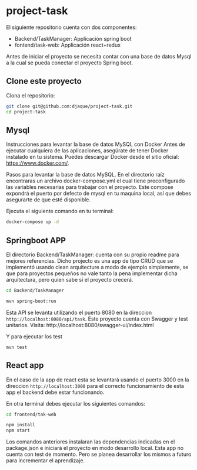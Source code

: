 # project-task

El siguiente repositorio cuenta con dos componentes:
- Backend/TaskManager: Applicación spring boot
- fontend/task-web: Applicación react+redux

Antes de iniciar el proyecto se necesita contar con una base de datos Mysql a la cual se pueda conectar el proyecto Spring boot.

## Clone este proyecto

Clona el repositorio:
```bash
git clone git@github.com:djaque/project-task.git
cd project-task
```
## Mysql
Instrucciones para levantar la base de datos MySQL con Docker
Antes de ejecutar cualquiera de las aplicaciones, asegúrate de tener Docker instalado en tu sistema. Puedes descargar Docker desde el sitio oficial: https://www.docker.com/.

Pasos para levantar la base de datos MySQL.
En el directorio raíz encontraras un archivo docker-compose.yml el cual tiene preconfigurado las variables necesarias para trabajar con el proyecto.
Este compose expondrá el puerto por defecto de mysql en tu maquina local, así que debes asegurarte de que esté disponible.

Ejecuta el siguiente comando en tu terminal:

```bash
docker-compose up -d
````

## Springboot APP

El directorio Backend/TaskManager: cuenta con su propio readme para mejores referencias.
Dicho projecto es una app de tipo CRUD que se implementó usando clean arquitecture a modo de ejemplo simplemente, se que para proyectos pequeños no vale tanto la pena implementar dicha arquitectura, pero quien sabe si el proyecto crecerá.


```bash
cd Backend/TaskManager

mvn spring-boot:run
``` 

Esta API se levanta utilizando el puerto 8080 en la direccion `http://localhost:8080/api/task`.
Este proyecto cuenta con Swagger y test unitarios.
Visita: http://localhost:8080/swagger-ui/index.html

Y para ejecutar los test
```
mvn test
```


## React app

En el caso de la app de react esta se levantará usando el puerto 3000 en la direccion `http://localhost:3000` para el correcto funcionamiento de esta app el backend debe estar funcionando.

En otra terminal debes ejecutar los siguientes comandos:

```bash
cd frontend/tak-web

npm install
npm start
```

Los comandos anteriores instalaran las dependencias indicadas en el package.json e iniciará el proyecto en modo desarrollo local.
Esta app no cuenta con test de momento. Pero se planea desarrollar los mismos a futuro para incrementar el aprendizaje.
 
